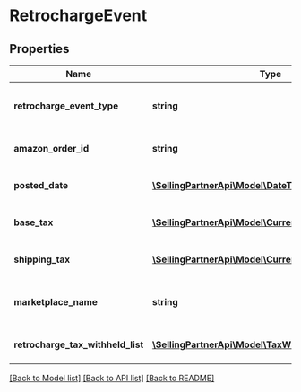 # RetrochargeEvent

## Properties
Name | Type | Description | Notes
------------ | ------------- | ------------- | -------------
**retrocharge_event_type** | **string** | The type of event.  Possible values:  * Retrocharge  * RetrochargeReversal | [optional] 
**amazon_order_id** | **string** | An Amazon-defined identifier for an order. | [optional] 
**posted_date** | [**\SellingPartnerApi\Model\\DateTime**](\DateTime.md) | The date and time when the financial event was posted. | [optional] 
**base_tax** | [**\SellingPartnerApi\Model\Currency**](Currency.md) | The base tax associated with the retrocharge event. | [optional] 
**shipping_tax** | [**\SellingPartnerApi\Model\Currency**](Currency.md) | The shipping tax associated with the retrocharge event. | [optional] 
**marketplace_name** | **string** | The name of the marketplace where the retrocharge event occurred. | [optional] 
**retrocharge_tax_withheld_list** | [**\SellingPartnerApi\Model\TaxWithheldComponentList**](TaxWithheldComponentList.md) | A list of information about taxes withheld. | [optional] 

[[Back to Model list]](../README.md#documentation-for-models) [[Back to API list]](../README.md#documentation-for-api-endpoints) [[Back to README]](../README.md)


